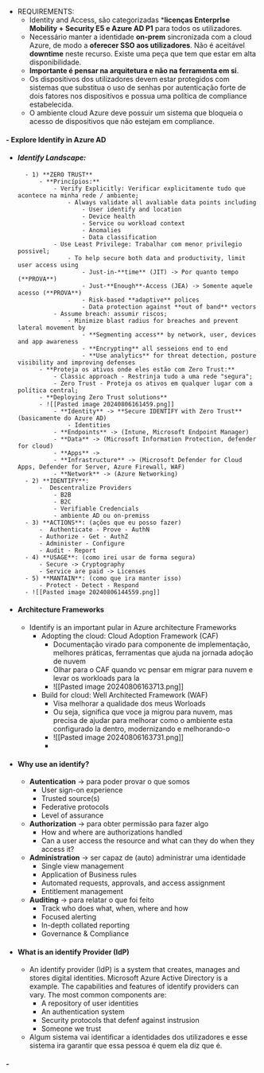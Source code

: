 - REQUIREMENTS:
	- Identity and Access, são categorizadas ***licenças EnterprIse Mobility + Security E5 e Azure AD P1** para todos os utilizadores.
	- Necessário manter a identidade **on-prem** sincronizada com a cloud Azure, de modo a **oferecer SSO aos utilizadores**. Não é aceitável **downtime** neste recurso. Existe uma peça que tem que estar em alta disponibilidade.
	-  **Importante é pensar na arquitetura e não na ferramenta em si**.
	- Os dispositivos dos utilizadores devem estar protegidos com sistemas que substitua o uso de senhas por autenticação forte de dois fatores nos dispositivos  e possua uma política de compliance estabelecida.
	- O ambiente cloud Azure deve possuir um sistema que bloqueia o acesso de dispositivos que não estejam em compliance.
#### - **Explore Identify in Azure AD**
- #### *Identify Landscape:*
		- 1) **ZERO TRUST**
			- **Princípios:** 
				- Verify Explicitly: Verificar explicitamente tudo que acontece na minha rede / ambiente;
					- Always validate all avaliable data points including
						- User identify and location
						- Device health
						- Service ou workload context
						- Anomalies
						- Data classification
				- Use Least Privilege: Trabalhar com menor privilegio possivel;
					- To help secure both data and productivity, limit user access using
						- Just-in-**time** (JIT) -> Por quanto tempo (**PROVA**)
						- Just-**Enough**-Access (JEA) -> Somente aquele acesso (**PROVA**)
						- Risk-based **adaptive** polices
						- Data protection against **out of band** vectors
				- Assume breach: assumir riscos;
					- Minimize blast radius for breaches and prevent lateral movement by
						- **Segmenting access** by network, user, devices and app awareness
						- **Encrypting** all sesseions end to end
						- **Use analytics** for threat detection, posture visibility and improving defenses
			- **Proteja os ativos onde eles estão com Zero Trust:**
				- Classic approach - Restrinja tudo a uma rede "segura";
				- Zero Trust - Proteja os ativos em qualquer lugar com a política central;
			- **Deploying Zero Trust solutions**
			- ![[Pasted image 20240806161459.png]]
				- **Identity** -> **Secure IDENTIFY with Zero Trust** (basicamente do Azure AD)
					- Identities
				- **Endpoints** -> (Intune, Microsoft Endpoint Manager)
				- **Data** -> (Microsoft Information Protection, defender for cloud)
				- **Apps** -> 
				- **Infrastructure** -> (Microsoft Defender for Cloud Apps, Defender for Server, Azure Firewall, WAF)
				- **Network** -> (Azure Networking)
		- 2) **IDENTIFY**:
			-  Descentralize Providers
				- B2B
				- B2C
				- Verifiable Credencials
				- ambiente AD ou on-premiss
		- 3) **ACTIONS**: (ações que eu posso fazer)
			-  Authenticate - Prove - AuthN
			- Authorize - Get - AuthZ
			- Administer - Configure
			- Audit - Report
		- 4) **USAGE**: (como irei usar de forma segura)
			- Secure -> Cryptography
			- Service are paid -> Licenses
		- 5) **MANTAIN**: (como que ira manter isso)
			- Protect - Detect - Respond
		- ![[Pasted image 20240806144559.png]]
- #### **Architecture Frameworks**
	- Identify is an important pular in Azure architecture Frameworks
		- Adopting the cloud: Cloud Adoption Framework (CAF)
			- Documentação virado para componente de implementação, melhores práticas, ferramentas que ajuda na jornada adoção de nuvem
			- Olhar para o CAF quando vc pensar em migrar para nuvem e levar os workloads para la
			- ![[Pasted image 20240806163713.png]]
		- Build for cloud: Well Architected Framework (WAF)
			- Visa melhorar a qualidade dos meus Worloads
			- Ou seja, significa que voce ja migrou para nuvem, mas precisa de ajudar para melhorar como o ambiente esta configurado la dentro, modernizando e melhorando-o
			- ![[Pasted image 20240806163731.png]]
			- 
- #### **Why use an identify?**
	- **Autentication** -> para poder provar o que somos
		- User sign-on experience
		- Trusted source(s)
		- Federative protocols
		- Level of assurance
	- **Authorization** -> para obter permissão para fazer algo
		- How and where are authorizations handled
		- Can a user access the resource and what can they do when they access it?
	- **Administration** -> ser capaz de (auto) administrar uma identidade
		- Single view management
		- Application of Business rules
		- Automated requests, approvals, and access assignment
		- Entitlement management
	- **Auditing** -> para relatar o que foi feito
		- Track who does what, when, where and how
		- Focused alerting
		- In-depth collated reporting
		- Governance & Compliance
- #### **What is an identify Provider (IdP)**
	- An identify provider (IdP) is a system that creates, manages and stores digital identities. Microsoft Azure Active Directory is a example. The capabilities and features of identify providers can vary. The most common components are:
		- A repository of user identities
		- An authentication system
		- Security protocols that defenf against instrusion
		- Someone we trust
	- Algum sistema vai identificar a identidades dos utilizadores e esse sistema ira garantir que essa pessoa é quem ela diz que é.
#### -
